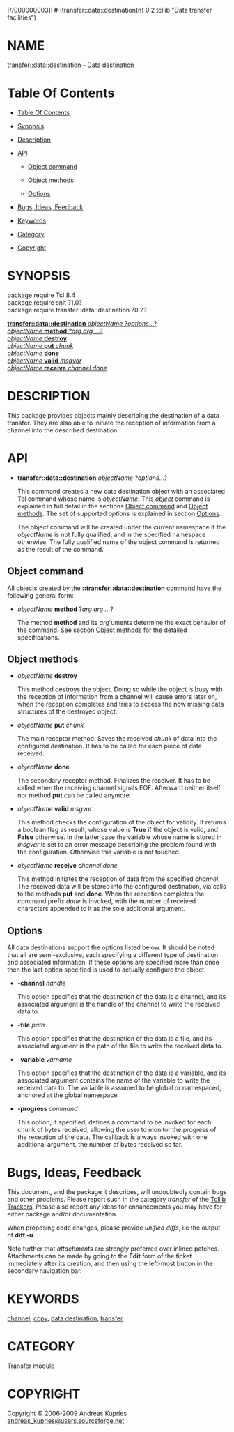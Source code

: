 
[//000000001]: # (transfer::data::destination - Data transfer facilities)
[//000000002]: # (Generated from file 'ddest.man' by tcllib/doctools with format 'markdown')
[//000000003]: # (transfer::data::destination(n) 0.2 tcllib "Data transfer facilities")

# NAME

transfer::data::destination - Data destination

# <a name='toc'></a>Table Of Contents

  -  [Table Of Contents](#toc)

  -  [Synopsis](#synopsis)

  -  [Description](#section1)

  -  [API](#section2)

      -  [Object command](#subsection1)

      -  [Object methods](#subsection2)

      -  [Options](#subsection3)

  -  [Bugs, Ideas, Feedback](#section3)

  -  [Keywords](#keywords)

  -  [Category](#category)

  -  [Copyright](#copyright)

# <a name='synopsis'></a>SYNOPSIS

package require Tcl 8.4  
package require snit ?1.0?  
package require transfer::data::destination ?0.2?  

[__transfer::data::destination__ *objectName* ?*options*...?](#1)  
[*objectName* __method__ ?*arg arg ...*?](#2)  
[*objectName* __destroy__](#3)  
[*objectName* __put__ *chunk*](#4)  
[*objectName* __done__](#5)  
[*objectName* __valid__ *msgvar*](#6)  
[*objectName* __receive__ *channel* *done*](#7)  

# <a name='description'></a>DESCRIPTION

This package provides objects mainly describing the destination of a data
transfer. They are also able to initiate the reception of information from a
channel into the described destination.

# <a name='section2'></a>API

  - <a name='1'></a>__transfer::data::destination__ *objectName* ?*options*...?

    This command creates a new data destination object with an associated Tcl
    command whose name is *objectName*. This
    *[object](../../../../index.md#object)* command is explained in full detail
    in the sections [Object command](#subsection1) and [Object
    methods](#subsection2). The set of supported *options* is explained in
    section [Options](#subsection3).

    The object command will be created under the current namespace if the
    *objectName* is not fully qualified, and in the specified namespace
    otherwise. The fully qualified name of the object command is returned as the
    result of the command.

## <a name='subsection1'></a>Object command

All objects created by the __::transfer::data::destination__ command have the
following general form:

  - <a name='2'></a>*objectName* __method__ ?*arg arg ...*?

    The method __method__ and its *arg*'uments determine the exact behavior of
    the command. See section [Object methods](#subsection2) for the detailed
    specifications.

## <a name='subsection2'></a>Object methods

  - <a name='3'></a>*objectName* __destroy__

    This method destroys the object. Doing so while the object is busy with the
    reception of information from a channel will cause errors later on, when the
    reception completes and tries to access the now missing data structures of
    the destroyed object.

  - <a name='4'></a>*objectName* __put__ *chunk*

    The main receptor method. Saves the received *chunk* of data into the
    configured destination. It has to be called for each piece of data received.

  - <a name='5'></a>*objectName* __done__

    The secondary receptor method. Finalizes the receiver. It has to be called
    when the receiving channel signals EOF. Afterward neither itself nor method
    __put__ can be called anymore.

  - <a name='6'></a>*objectName* __valid__ *msgvar*

    This method checks the configuration of the object for validity. It returns
    a boolean flag as result, whose value is __True__ if the object is valid,
    and __False__ otherwise. In the latter case the variable whose name is
    stored in *msgvar* is set to an error message describing the problem found
    with the configuration. Otherwise this variable is not touched.

  - <a name='7'></a>*objectName* __receive__ *channel* *done*

    This method initiates the reception of data from the specified *channel*.
    The received data will be stored into the configured destination, via calls
    to the methods __put__ and __done__. When the reception completes the
    command prefix *done* is invoked, with the number of received characters
    appended to it as the sole additional argument.

## <a name='subsection3'></a>Options

All data destinations support the options listed below. It should be noted that
all are semi-exclusive, each specifying a different type of destination and
associated information. If these options are specified more than once then the
last option specified is used to actually configure the object.

  - __-channel__ *handle*

    This option specifies that the destination of the data is a channel, and its
    associated argument is the handle of the channel to write the received data
    to.

  - __-file__ *path*

    This option specifies that the destination of the data is a file, and its
    associated argument is the path of the file to write the received data to.

  - __-variable__ *varname*

    This option specifies that the destination of the data is a variable, and
    its associated argument contains the name of the variable to write the
    received data to. The variable is assumed to be global or namespaced,
    anchored at the global namespace.

  - __-progress__ *command*

    This option, if specified, defines a command to be invoked for each chunk of
    bytes received, allowing the user to monitor the progress of the reception
    of the data. The callback is always invoked with one additional argument,
    the number of bytes received so far.

# <a name='section3'></a>Bugs, Ideas, Feedback

This document, and the package it describes, will undoubtedly contain bugs and
other problems. Please report such in the category *transfer* of the [Tcllib
Trackers](http://core.tcl.tk/tcllib/reportlist). Please also report any ideas
for enhancements you may have for either package and/or documentation.

When proposing code changes, please provide *unified diffs*, i.e the output of
__diff -u__.

Note further that *attachments* are strongly preferred over inlined patches.
Attachments can be made by going to the __Edit__ form of the ticket immediately
after its creation, and then using the left-most button in the secondary
navigation bar.

# <a name='keywords'></a>KEYWORDS

[channel](../../../../index.md#channel), [copy](../../../../index.md#copy),
[data destination](../../../../index.md#data_destination),
[transfer](../../../../index.md#transfer)

# <a name='category'></a>CATEGORY

Transfer module

# <a name='copyright'></a>COPYRIGHT

Copyright &copy; 2006-2009 Andreas Kupries <andreas_kupries@users.sourceforge.net>

